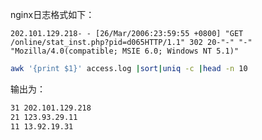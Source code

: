 nginx日志格式如下：

```nginx
202.101.129.218- - [26/Mar/2006:23:59:55 +0800] "GET /online/stat_inst.php?pid=d065HTTP/1.1" 302 20-"-" "-" "Mozilla/4.0(compatible; MSIE 6.0; Windows NT 5.1)"
```



```bash
awk '{print $1}' access.log |sort|uniq -c |head -n 10
```



输出为：

```reStructuredText
31 202.101.129.218
21 123.93.29.11
11 13.92.19.31
```

